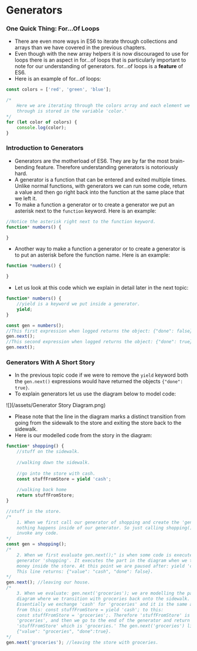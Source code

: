 # Generators

### One Quick Thing: For...Of Loops

* There are even more ways in ES6 to iterate through collections and arrays than we have covered in the previous chapters.
* Even though with the new array helpers it is now discouraged to use for loops there is an aspect in for...of loops that is particularly important to note for our understanding of generators. for...of loops is a **feature** of ES6.
* Here is an example of for...of loops:

```js
const colors = ['red', 'green', 'blue'];

/*
    Here we are iterating through the colors array and each element we iterate
    through is stored in the variable 'color.'
*/
for (let color of colors) {
    console.log(color);
}
```

### Introduction to Generators

* Generators are the motherload of ES6. They are by far the most brain-bending feature. Therefore understanding generators is notoriously hard.
* A generator is a function that can be entered and exited multiple times. Unlike normal functions, with generators we can run some code, return a value and then go right back into the function at the same place that we left it.
* To make a function a generator or to create a generator we put an asterisk next to the `function` keyword. Here is an example:

```js
//Notice the asterisk right next to the function keyword.
function* numbers() {

}
```

* Another way to make a function a generator or to create a generator is to put an asterisk before the function name. Here is an example:

```js
function *numbers() {

}
```

* Let us look at this code which we explain in detail later in the next topic:

```js
function* numbers() {
    //yield is a keyword we put inside a generator.
    yield;
}

const gen = numbers();
//This first expression when logged returns the object: {"done": false}.
gen.next();
//This second expression when logged returns the object: {"done": true}.
gen.next();
```

### Generators With A Short Story

* In the previous topic code if we were to remove the `yield` keyword both the `gen.next()` expressions would have returned the objects `{"done": true}`.
* To explain generators let us use the diagram below to model code:

![](/assets/Generator Story Diagram.png)

* Please note that the line in the diagram marks a distinct transition from going from the sidewalk to the store and exiting the store back to the sidewalk.
* Here is our modelled code from the story in the diagram:

```js
function* shopping() {
    //stuff on the sidewalk.
    
    //walking down the sidewalk.
    
    //go into the store with cash.
    const stuffFromStore = yield 'cash';
    
    //walking back home
    return stuffFromStore;
}

//stuff in the store.
/*
    1. When we first call our generator of shopping and create the 'gen' object
    nothing happens inside of our generator. So just calling shopping() doesn't
    invoke any code.
*/
const gen = shopping();
/*
    2. When we first evaluate gen.next();" is when some code is executed in the
    generator 'shopping'. It executes the part in the diagram when we take
    money inside the store. At this point we are paused after: yield 'cash';.
    This line returns: {"value": "cash", "done": false}. 
*/
gen.next(); //leaving our house.
/*
    3. When we evaluate: gen.next('groceries'); we are modelling the part of the
    diagram where we transition with groceries back onto the sidewalk. 
    Essentially we exchange 'cash' for 'groceries' and it is the same as writing
    from this: const stuffFromStore = yield 'cash'; to this: 
    const stuffFromStore = 'groceries';. Therefore 'stuffFromStore' is assigned
    'groceries', and then we go to the end of the generator and return 
    'stuffFromStore' which is 'groceries.' The gen.next('groceries') line returns:
    {"value": "groceries", "done":true}.
*/
gen.next('groceries'); //leaving the store with groceries.
```




